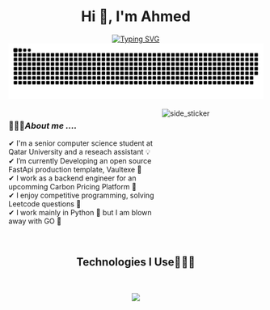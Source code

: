 <!--Hi-->
<div align="center">
  <h1 style="display: inline-block">Hi 👋, I'm Ahmed</h1>
</div>

<!--Role-->
<div align=center>
  <a href="https://git.io/typing-svg"><img src="https://readme-typing-svg.herokuapp.com?font=Source+Code+Pro&size=28&duration=3000&pause=1000&center=true&color=00BC41FF&vCenter=true&random=false&width=500&lines=Backend+Engineer;Computer+Science+Student+@QU;" alt="Typing SVG" /></a>
</div>

<!--Snake-->
<div align="center">
  <img  src="https://github.com/1999AZZAR/1999AZZAR/blob/main/resources/img/grid-snake.svg"
       alt="snake" /></a>
</div>

<br>

<!--Graph-->
<img align="right" width=200px height=200px alt="side_sticker" src="https://media.giphy.com/media/TEnXkcsHrP4YedChhA/giphy.gif" />

<!--About-->
### 🙋🏽‍♂️***About me ....***

✔ I'm a senior computer science student at Qatar University and a reseach assistant 💡<br>
✔ I’m currently Developing an open source FastApi production template, Vaultexe 🔑<br>
✔ I work as a backend engineer for an upcomming Carbon Pricing Platform 🌱<br>
✔ I enjoy competitive programming, solving Leetcode questions 🚀<br>
✔ I work mainly in Python 🐍 but I am blown away with GO 🦫<br>

<br>

<!--Technologies-->
<div align="center">
    <h2 style="display: inline-block">Technologies I Use👨🏻‍💻</h2>
</div>

<br>

<!--tech stack icons-->
<p align="center">
  <a href="https://skillicons.dev">
    <img src="https://skillicons.dev/icons?i=fastapi,docker,postgres,redis,py,git,linux,bash,pytorch,flask,githubactions,go,java,ts,express,mongodb,supabase,firebase,html,css,md&perline=14" />
  </a>
</p>
